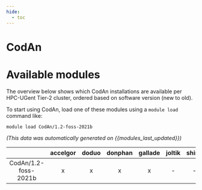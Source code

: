 ```yaml
---
hide:
  - toc
---
```


CodAn
=====

# Available modules


The overview below shows which CodAn installations are available per HPC-UGent Tier-2 cluster, ordered based on software version (new to old).

To start using CodAn, load one of these modules using a `module load` command like:

```shell
module load CodAn/1.2-foss-2021b
```

*(This data was automatically generated on {{modules_last_updated}})*  

| |accelgor|doduo|donphan|gallade|joltik|shinx|skitty|
| :---: | :---: | :---: | :---: | :---: | :---: | :---: | :---: |
|CodAn/1.2-foss-2021b|x|x|x|x|-|-|-|
